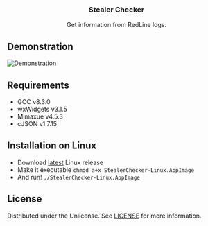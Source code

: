 <h3 align="center">Stealer Checker</h3>
<p align="center">Get information from RedLine logs.</p>

## Demonstration
![Demonstration](demonstration.webp)

## Requirements
- GCC v8.3.0
- wxWidgets v3.1.5
- Mimaxue v4.5.3
- cJSON v1.7.15

## Installation on Linux
- Download [latest](https://github.com/r3ady4anyth1ng/Stealer-Checker/releases/latest) Linux release
- Make it executable ```chmod a+x StealerChecker-Linux.AppImage```
- And run! ```./StealerChecker-Linux.AppImage```

## License
Distributed under the Unlicense. See [LICENSE](LICENSE) for more information.
